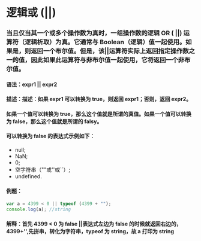 <!--
 * @Description:
 * @Author: 曹俊
 * @Date: 2022-09-02 12:55:46
 * @LastEditors: 曹俊
 * @LastEditTime: 2022-09-02 13:01:42
-->

# 逻辑或 (||)

### 当且仅当其一个或多个操作数为真时，一组操作数的逻辑 OR ( ||) 运算符（逻辑析取）为真。它通常与 Boolean（逻辑）值一起使用。如果是，则返回一个布尔值。但是，该||运算符实际上返回指定操作数之一的值，因此如果此运算符与非布尔值一起使用，它将返回一个非布尔值。

#### 语法：expr1 || expr2

#### 描述：描述：如果 expr1 可以转换为 true，则返回 expr1；否则，返回 expr2。

#### 如果一个值可以转换为 true，那么这个值就是所谓的真值。如果一个值可以转换为 false，那么这个值就是所谓的 falsy。

#### 可以转换为 false 的表达式示例如下：

- null;
- NaN;
- 0;
- 空字符串（""或''或``）;
- undefined.

#### 例题：

```js
var a = 4399 < 0 || typeof (4399 + "");
console.log(a); //string
```

#### 解释：首先 4399 < 0 为 false ||表达式左边为 false 的时候就返回右边的，4399+'',先拼串，转化为字符串，typeof 为 string，故 a 打印为 string
